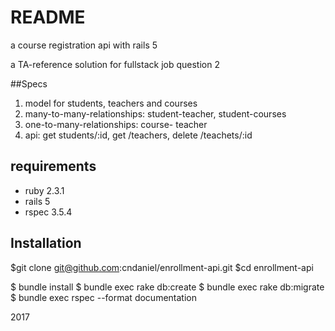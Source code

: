 # README
a course registration api with rails 5


a TA-reference solution for fullstack job question 2

##Specs

 1. model for students, teachers and courses
 2. many-to-many-relationships: student-teacher, student-courses
 3. one-to-many-relationships: course- teacher
 4. api: get students/:id, get /teachers, delete /teachets/:id


## requirements
 * ruby 2.3.1
 * rails 5
 * rspec 3.5.4


## Installation
   $git clone git@github.com:cndaniel/enrollment-api.git
   $cd enrollment-api

   $ bundle install
   $ bundle exec rake db:create
   $ bundle exec rake db:migrate
   $ bundle exec rspec --format documentation


 2017
